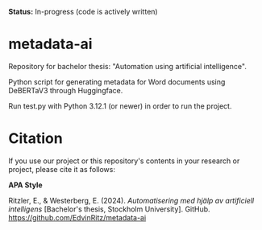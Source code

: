 **Status:** In-progress (code is actively written)

# metadata-ai
Repository for bachelor thesis: "Automation using artificial intelligence".

Python script for generating metadata for Word documents using DeBERTaV3 through Huggingface.

Run test.py with Python 3.12.1 (or newer) in order to run the project.

# Citation
If you use our project or this repository's contents in your research or project, please cite it as follows:

**APA Style**

Ritzler, E., & Westerberg, E. (2024). *Automatisering med hjälp av artificiell intelligens* [Bachelor's thesis, Stockholm University]. GitHub. https://github.com/EdvinRitz/metadata-ai
